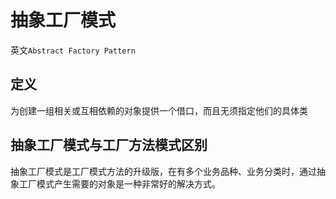 # 抽象工厂模式

英文`Abstract Factory Pattern`

## 定义

为创建一组相关或互相依赖的对象提供一个借口，而且无须指定他们的具体类

## 抽象工厂模式与工厂方法模式区别
抽象工厂模式是工厂模式方法的升级版，在有多个业务品种、业务分类时，通过抽象工厂模式产生需要的对象是一种非常好的解决方式。